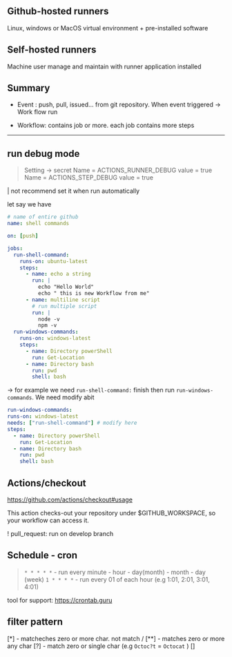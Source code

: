## Github-hosted runners

Linux, windows or MacOS virtual environment + pre-installed software

## Self-hosted runners

Machine user manage and maintain with runner application installed

## Summary

- Event : push, pull, issued... from git repository. When event triggered -> Work flow run

- Workflow: contains job or more. each job contains more steps

---

## run debug mode

> Setting -> secret
> Name = ACTIONS_RUNNER_DEBUG value = true
> Name = ACTIONS_STEP_DEBUG value = true

| not recommend set it when run automatically

let say we have

```yaml
# name of entire github
name: shell commands

on: [push]

jobs:
  run-shell-command:
    runs-on: ubuntu-latest
    steps:
      - name: echo a string
        run: |
          echo "Hello World"
          echo " this is new Workflow from me"
      - name: multiline script
        # run multiple script
        run: |
          node -v
          npm -v
  run-windows-commands:
    runs-on: windows-latest
    steps:
      - name: Directory powerShell
        run: Get-Location
      - name: Directory bash
        run: pwd
        shell: bash
```

-> for example we need `run-shell-command:` finish then run `run-windows-commands`. We need modify abit

```yaml
run-windows-commands:
runs-on: windows-latest
needs: ["run-shell-command"] # modify here
steps:
  - name: Directory powerShell
    run: Get-Location
  - name: Directory bash
    run: pwd
    shell: bash
```

## Actions/checkout

https://github.com/actions/checkout#usage

This action checks-out your repository under $GITHUB_WORKSPACE, so your workflow can access it.

! pull_request: run on develop branch

## Schedule - cron

> `* * * * *` - run every minute - hour - day(month) - month - day (week)
> `1 * * * *` - run every 01 of each hour (e.g 1:01, 2:01, 3:01, 4:01)

tool for support: https://crontab.guru

## filter pattern

[*] - matcheches zero or more char. not match /
[**] - matches zero or more any char
[?] - match zero or single char (e.g `Octoc?t` = `Octocat` )
[]

